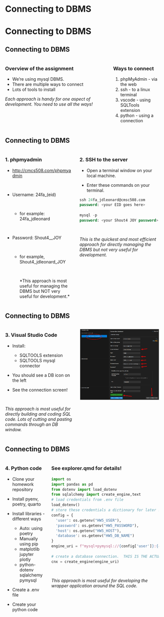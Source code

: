 # Connecting to DBMS


# Connecting to DBMS

## Connecting to DBMS

<div class="columns">

<div class="column" width="50%">

### Overview of the assignment

- We’re using mysql DBMS.
- There are multiple ways to connect
- Lots of tools to install

*Each approach is handy for one aspect of development. You need to use
all the ways!*

</div>

<div class="column" width="50%">

### Ways to connect

1.  phpMyAdmin - via the web
2.  ssh - to a linux terminal
3.  vscode - using SQLTools extension
4.  python - using a connection

</div>

</div>

## Connecting to DBMS

<div class="columns">

<div class="column" width="50%">

### 1. phpmyadmin

- <http://cmcs508.com/phpmyadmin>
  <p>
   
  </p>
- Username: 24fa\_(eid)
  <p>
   
  </p>

  - for example: 24fa_jdleonard
    <p>
     
    </p>
- Password: Shout4\_<eid>\_JOY
  <p>
   
  </p>

  - for example, Shout4_jdleonard_JOY
    <p>
     
    </p>
    *This approach is most useful for managing the DBMS but NOT very
    useful for development.*

</div>

<div class="column" width="50%">

### 2. SSH to the server

- Open a terminal window on your local machine.

- Enter these commands on your terminal.

``` sql
ssh 24fa_jdleonard@cmsc508.com
password: <your EID goes here>

mysql -p
password: <your Shout4 JOY password>
```

<p>
 
</p>

*This is the quickest and most efficient approach for directly managing
the DBMS but not very useful for development.*

</div>

</div>

## Connecting to DBMS

<div class="columns">

<div class="column" width="50%">

### 3. Visual Studio Code

- Install:

  - SQLTOOLS extension
  - SQLTOOLS mysql connector

- You should see a DB icon on the left

- See the connection screen!

<p>
 
</p>

*This approach is most useful for directly building and coding SQL code.
Lots of cutting and pasting commands through an DB window.*

</div>

<div class="column" width="50%">

![](assets/L13-vscode-db-connect.png)

</div>

</div>

## Connecting to DBMS

<div class="columns">

<div class="column" width="40%">

### 4. Python code

- Clone your homework repository

- Install pyenv, poetry, quarto

- Install libraries - different ways

  - Auto: using poetry
  - Manually using pip
  - matplotlib jupyter plotly
  - python-dotenv sqlalchemy pymysql

- Create a .env file

- Create your python code

</div>

<div class="column" width="60%">

### See explorer.qmd for details!

``` python
import os
import pandas as pd
from dotenv import load_dotenv
from sqlalchemy import create_engine,text
# load credentials from .env file
load_dotenv()
# store these credentials a dictionary for later reference
config = {
  'user': os.getenv("HW5_USER"),
  'password': os.getenv("HW5_PASSWORD"),
  'host': os.getenv("HW5_HOST"),
  'database': os.getenv("HW5_DB_NAME")
}
engine_uri = f"mysql+pymysql://{config['user']}:{config['password']}@{config['host']}/{config['database']}"

# create a database connection.  THIS IS THE ACTUAL CONNECTION!
cnx = create_engine(engine_uri)
```

<p>
 
</p>

*This approach is most useful for developing the wrapper application
around the SQL code.*

</div>

</div>
